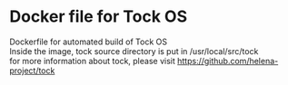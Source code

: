 Docker file for Tock OS  
=======================   
  
Dockerfile for automated build of Tock OS  
Inside the image, tock source directory is put in /usr/local/src/tock  
for more information about tock, please visit https://github.com/helena-project/tock
